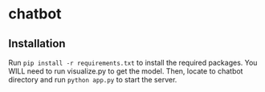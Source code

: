 # chatbot

## Installation

Run `pip install -r requirements.txt` to install the required packages.
You WILL need to run visualize.py to get the model.
Then, locate to chatbot directory and run `python app.py` to start the server.
